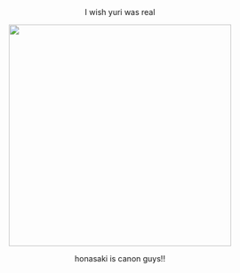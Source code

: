 <div align="center">I wish yuri was real</div>

<p align="center"><img width="400" height="400" src="https://github.com/neneplushie/neneplushie/assets/143755658/6491befd-15f1-49d2-8956-91c99fcdd036"></p>

<div align="center">honasaki is canon guys!!</div>
